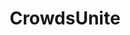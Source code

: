 ---
layout: post
title: CrowdsUnite
site: http://crowdsunite.com/
image: http://files.tnyu.org/projects/crowds.png
creator:
  - name: Alex Feldman
    school: NYU
    twitter: 
    eboard: false
    current: false
launchdate:
demodays: December 2012
---